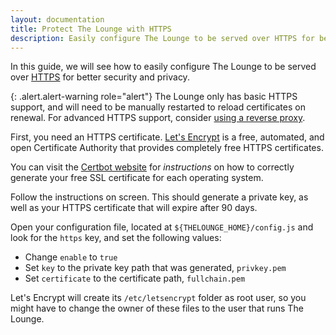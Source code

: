 ```yaml
---
layout: documentation
title: Protect The Lounge with HTTPS
description: Easily configure The Lounge to be served over HTTPS for better security and privacy
---
```


In this guide, we will see how to easily configure The Lounge to be served over [HTTPS](https://en.wikipedia.org/wiki/HTTPS) for better security and privacy.

{: .alert.alert-warning role="alert"}
The Lounge only has basic HTTPS support, and will need to be manually restarted to reload certificates on renewal. For advanced HTTPS support, consider [using a reverse proxy](/docs/guides/reverse-proxies).

First, you need an HTTPS certificate. [Let's Encrypt](https://letsencrypt.org/) is a free, automated, and open Certificate Authority that provides completely free HTTPS certificates.

You can visit the [Certbot website](https://certbot.eff.org/) for *instructions* on how to correctly generate your free SSL certificate for each operating system.

Follow the instructions on screen. This should generate a private key, as well as your HTTPS certificate that will expire after 90 days.

Open your configuration file, located at `${THELOUNGE_HOME}/config.js` and look for the `https` key, and set the following values:

- Change `enable` to `true`
- Set `key` to the private key path that was generated, `privkey.pem`
- Set `certificate` to the certificate path, `fullchain.pem`

Let's Encrypt will create its `/etc/letsencrypt` folder as root user, so you might have to change the owner of these files to the user that runs The Lounge.
